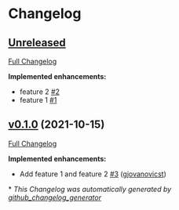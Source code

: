 # Changelog

## [Unreleased](https://github.com/adaleks/test-2/tree/HEAD)

[Full Changelog](https://github.com/adaleks/test-2/compare/v0.1.0...HEAD)

**Implemented enhancements:**

- feature 2 [\#2](https://github.com/adaleks/test-2/issues/2)
- feature 1 [\#1](https://github.com/adaleks/test-2/issues/1)

## [v0.1.0](https://github.com/adaleks/test-2/tree/v0.1.0) (2021-10-15)

[Full Changelog](https://github.com/adaleks/test-2/compare/c5ba6111fd11fdde1e2f6dfd6b903a14c67ccd15...v0.1.0)

**Implemented enhancements:**

- Add feature 1 and feature 2 [\#3](https://github.com/adaleks/test-2/pull/3) ([gjovanovicst](https://github.com/gjovanovicst))



\* *This Changelog was automatically generated by [github_changelog_generator](https://github.com/github-changelog-generator/github-changelog-generator)*
